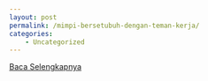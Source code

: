 ```yaml
---
layout: post
permalink: /mimpi-bersetubuh-dengan-teman-kerja/
categories:
    - Uncategorized
---
```


[Baca Selengkapnya](/05)